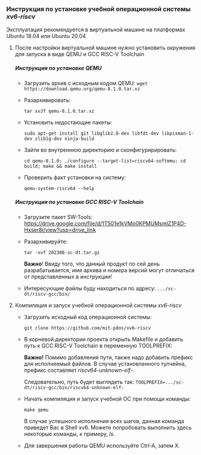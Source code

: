 ### Инструкция по установке учебной операционной системы *xv6-riscv*

Эксплуатация рекомендуется в виртуальной машине на платформах Ubuntu 18.04 или Ubuntu 20.04

1. После настройки виртуальной машине нужно установить окружения для запуска в виде QEMU и GCC RISC-V Toolchain
    ##### Инструкция по установке QEMU
    - Загрузить архив с исходным кодом QEMU:
        ```wget https://download.qemu.org/qemu-8.1.0.tar.xz```
    - Разархивировать:

        ```tar xvJf qemu-8.1.0.tar.xz```
    - Установить недостающие пакеты:
        
        ```sudo apt-get install git libglib2.0-dev libfdt-dev libpixman-1-dev zlib1g-dev ninja-build```
    - Зайти во внутреннюю директорию и сконфигуририровать:
    
        ```cd qemu-8.1.0; ./configure --target-list=riscv64-softmmu; cd build; make && make install```
    - Проверить факт установки на систему:
        
        ```qemu-system-riscv64 --help```
    ##### Инструкция по установке GCC RISC-V Toolchain
    - Загрузите пакет SW-Tools: https://drive.google.com/file/d/1T501e1kVMo0KPMUMsmlZ1P4D-Hxser8i/view?usp=drive_link
    - Разархивируйте:
        
        ```tar -xvf 202308-sc-dt.tar.gz```

      __Важно__! Ввиду того, что данный продукт по сей день разрабатывается, имя архива и номера версий могут отличаться от представленных в инструкции!
    - Интересующие файлы буду находиться по адресу:
        ```.../sc-dt/riscv-gcc/bin/```
2. Компиляция и запуск учебной операционной системы *xv6-riscv*
    - Загрузить исходный код операционной системы: 

        ```git clone https://github.com/mit-pdos/xv6-riscv```
    - В корневой директории проекта открыть Makefile и добавить путь к GCC RISC-V Toolchain в переменную TOOLPREFIX:

        __Важно!__ Помимо добавления пути, также надо добавить префикс для исполняемый файлов. В случае установленного тулчейна, префикс составляет *riscv64-unknown-elf-*.
     
        Следовательно, путь будет выглядеть так:
            ```TOOLPREFIX=.../sc-dt/riscv-gcc/bin/riscv64-unknown-elf-```
    - Начать компиляция и запуск учебной ОС при помощи команды:
    
        ```make qemu```
        
        В случае успешного исполнения всех шагов, данная команда приведет Вас в Shell xv6. Можете попробовать выполнить здесь некоторые команды, к примеру, *ls*.
    - Для завершения работы QEMU используйте Ctrl-A, затем X.

    